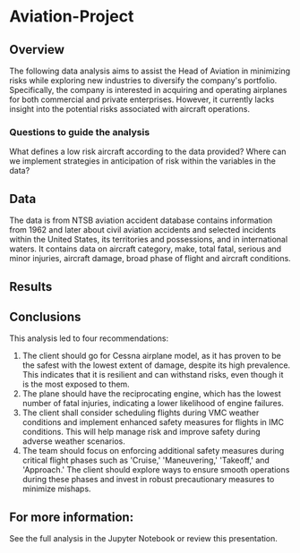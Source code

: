 # Aviation-Project
## Overview
The following data analysis aims to assist the Head of Aviation in minimizing risks while exploring new industries to diversify the company's portfolio. Specifically, the company is interested in acquiring and operating airplanes for both commercial and private enterprises. However, it currently lacks insight into the potential risks associated with aircraft operations.
### Questions to guide the analysis
What defines a low risk aircraft according to the data provided?
Where can we implement strategies in anticipation of risk within the variables in the data?
## Data
The data is from NTSB aviation accident database contains information from 1962 and later about civil aviation accidents and selected incidents within the United States, its territories and possessions, and in international waters. It contains data on aircraft category, make, total fatal, serious and minor injuries, aircraft damage, broad phase of flight and aircraft conditions.
## Results 
## Conclusions
This analysis led to four recommendations:
1. The client should go for Cessna airplane model, as it has proven to be the safest with the lowest extent of damage, despite its high prevalence. This indicates that it is resilient and can withstand risks, even though it is the most exposed to them.
2. The plane should have the reciprocating engine, which has the lowest number of fatal injuries, indicating a lower likelihood of engine failures.
3. The client shall consider scheduling flights during VMC weather conditions and implement enhanced safety measures for flights in IMC conditions. This will help manage risk and improve safety during adverse weather scenarios.
4. The team should focus on enforcing additional safety measures during critical flight phases such as 'Cruise,' 'Maneuvering,' 'Takeoff,' and 'Approach.' The client should explore ways to ensure smooth operations during these phases and invest in robust precautionary measures to minimize mishaps.
## For more information:
See the full analysis in the Jupyter Notebook or review this presentation.
